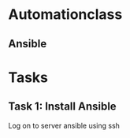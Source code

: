 # Automationclass
## Ansible

# Tasks
## Task 1: Install Ansible

Log on to server ansible using ssh 

